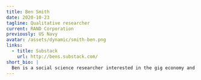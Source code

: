```yaml
---
title: Ben Smith
date: 2020-10-23
tagline: Qualitative researcher
current: RAND Corporation
previously: US Navy
avatar: /assets/dynamic/smith-ben.png
links:
  - title: Substack
    url: http://bens.substack.com/
short_bio: |
  Ben is a social science researcher interested in the gig economy and the future of work. He enjoys creative writing and is curious about the potential of speculative fiction as a research tool. He grew up reading Tom Clancy and Philip K. Dick novels.
---
```

